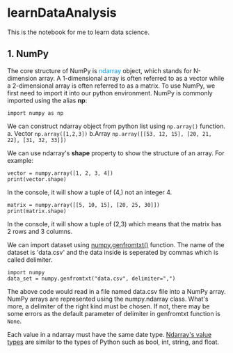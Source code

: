 # learnDataAnalysis
This is the notebook for me to learn data science.
## 1. NumPy
The core structure of NumPy is <font color=#0099ff>ndarray</font> object, which stands for N-dimension array. A 1-dimensional array is often referred to as a vector while a 2-dimensional array is often referred to as a matrix. 
To use NumPy, we first need to import it into our python environment. NumPy is commonly imported using the alias **np**:

`import numpy as np`

We can construct ndarray object from python list using `np.array()` function. a. Vector `np.array([1,2,3])` b.Array `np.array([[53, 12, 15], [20, 21, 22], [31, 32, 33]])`

We can use ndarray's **shape** property to show the structure of an array. For example:

```
vector = numpy.array([1, 2, 3, 4])
print(vector.shape)
```

In the console, it will show a tuple of (4,) not an integer 4. 

```
matrix = numpy.array([[5, 10, 15], [20, 25, 30]])
print(matrix.shape)
```

In the console, it will show a tuple of (2,3) which means that the matrix has 2 rows and 3 columns.

We can import dataset using [numpy.genfromtxt()](http://docs.scipy.org/doc/numpy-1.10.0/reference/generated/numpy.genfromtxt.html) function.
The name of the dataset is 'data.csv' and the data inside is seperated by commas which is called delimiter.
```
import numpy
data_set = numpy.genfromtxt("data.csv", delimiter=",")
```

The above code would read in a file named data.csv file into a NumPy array. NumPy arrays are represented using the numpy.ndarray class. What's more, a delimiter of the right kind must be chosen. If not, there may be some errors as the default parameter of delimiter in genfromtxt function is `None`.

Each value in a ndarray must have the same date type. [Ndarray's value types](http://docs.scipy.org/doc/numpy-1.10.1/user/basics.types.html) are similar to the types of Python such as bool, int, string, and float.
